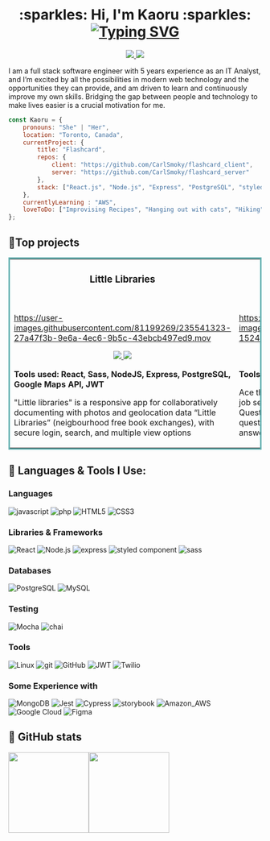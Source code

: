 

<h1 align="center"> :sparkles: Hi, I'm Kaoru :sparkles:
    <br>
    <a href="https://git.io/typing-svg"><img src="https://readme-typing-svg.demolab.com?font=Fira+Code&weight=600&size=24&pause=1000&color=DB7092&center=true&vCenter=true&multiline=true&repeat=false&width=500&height=45&lines=Full+Stack+Software+Engineer!+" alt="Typing SVG" /></a>
</h1>

<div align="center">
    <a target="_blank" href="https://www.linkedin.com/in/kaorutsumita/" target="_blank">
        <img src="https://img.shields.io/badge/linkedin-%230077B5.svg?style=for-the-badge&logo=linkedin&logoColor=white"/>
    </a>
    <a target="_blank" href="https://kaoru-portfolio.netlify.app/">
        <img src="https://img.shields.io/badge/portfolio-purple.svg?style=for-the-badge&logo=react&logoColor=white"/>
    </a>
    </a>
    <!--
    <a target="_blank" href="">
        <img src="https://img.shields.io/badge/resume-243964?style=for-the-badge&logo=latex&logoColor=white">
    </a>
    -->
</div>
<p>
    I am a full stack software engineer with 5 years experience as an IT Analyst, and I’m excited by all the possibilities in modern web technology and the opportunities they can provide, and am driven to learn and continuously improve my own skills. Bridging the gap between people and technology to make lives easier is a crucial motivation for me.
</p>


```javascript
const Kaoru = {
    pronouns: "She" | "Her",
    location: "Toronto, Canada",
    currentProject: {
        title: "Flashcard",
        repos: {
            client: "https://github.com/CarlSmoky/flashcard_client",
            server: "https://github.com/CarlSmoky/flashcard_server"
        },
        stack: ["React.js", "Node.js", "Express", "PostgreSQL", "styled-components"]
    },
    currentlyLearning : "AWS",
    loveToDo: ["Improvising Recipes", "Hanging out with cats", "Hiking", "Swimming", "Cycling", "Traveling"]
};
```


<h2 align="left"> 👑Top projects </h2>
<table bordercolor="#66b2b2">
  <tr>
    <td width="50%" valign="top">
      <h3 align="center">Little Libraries</h3>
        <br>




https://user-images.githubusercontent.com/81199269/235541323-27a47f3b-9e6a-4ec6-9b5c-43ebcb497ed9.mov




  <p align="center">
  <a href="https://github.com/CarlSmoky/little_libraries_client" target="_blank">
    <img src="https://img.shields.io/badge/Code-black?style=for-the-badge&logo=github">
  </a>
  <a target="_blank" href="https://littlelibraries.netlify.app/">
    <img src="https://img.shields.io/badge/Website-243964?style=for-the-badge&logo=react&logoColor=white">
  </a>
  </p>
  <p><strong>Tools used: React, Sass, NodeJS, Express, PostgreSQL, Google Maps API, JWT</strong></p>
  <p>"Little libraries" is a responsive app for collaboratively documenting with photos and geolocation data “Little Libraries” (neigbourhood free book exchanges), with secure login, search, and multiple view options
</p>
    </td>
<td width="50%" valign="top">
      <h3 align="center">Ace The Interview!</h3>
        <br>


https://user-images.githubusercontent.com/81199269/235541278-15246f3e-beca-4bbb-972e-34a8a4b2e022.mov





  <p align="center">
  <a href="https://github.com/CarlSmoky/interview_client" target="_blank">
    <img src="https://img.shields.io/badge/Code-black?style=for-the-badge&logo=github">
  </a>
  <a target="_blank" href="https://acetheinterview.netlify.app/">
    <img src="https://img.shields.io/badge/Website-243964?style=for-the-badge&logo=react&logoColor=white">
  </a>
  </p>
 <p><strong>Tools used: React.js, NodeJS, Express, MongoDB</strong></p>
 <p>Ace the Interview! is a single-page application (SPA) for job seekers who want to practice their interview skills. Questions are randomly chosen from a pool of over 200 questions and there are optional timers for preparing and answering questions.</p>
    </td>
  </tr>
  
  
</table>

<h2 align="left">🚀 Languages & Tools I Use: </h2>
<h3>Languages</h3>
<p>
    <img src="https://img.shields.io/badge/JavaScript-323330?style=for-the-badge&logo=javascript&logoColor=F7DF1E" alt="javascript">
    <img src="https://img.shields.io/badge/php-%23777BB4.svg?style=for-the-badge&logo=php&logoColor=white" alt="php">
    <img src="https://img.shields.io/badge/HTML5-E34F26?style=for-the-badge&logo=html5&logoColor=white" alt="HTML5">
    <img src="https://img.shields.io/badge/CSS3-1572B6?style=for-the-badge&logo=css3&logoColor=white" alt="CSS3">
</p>
<h3>Libraries & Frameworks</h3>
<p>
    <img src="https://img.shields.io/badge/React-20232A?style=for-the-badge&logo=react&logoColor=61DAFB" alt="React">
    <img src="https://img.shields.io/badge/Node.js-339933?style=for-the-badge&logo=nodedotjs&logoColor=white" alt="Node.js">
    <img src="https://img.shields.io/badge/express.js-%23404d59.svg?style=for-the-badge&logo=express&logoColor=%2361DAFB" alt="express">
    <img src="https://img.shields.io/badge/styled--components-DB7093?style=for-the-badge&logo=styled-components&logoColor=white" alt="styled component">
    <img src="https://img.shields.io/badge/Sass-CC6699?style=for-the-badge&logo=sass&logoColor=white" alt="sass">
</p>
<h3>Databases</h3>
<p>
    <img src="https://img.shields.io/badge/PostgreSQL-316192?style=for-the-badge&logo=postgresql&logoColor=white" alt="PostgreSQL">
    <img src="https://img.shields.io/badge/MySQL-005C84?style=for-the-badge&logo=mysql&logoColor=white" alt="MySQL">
</p>
<h3>Testing</h3>
<p>
    <img src="https://img.shields.io/badge/Mocha-8D6748?style=for-the-badge&logo=Mocha&logoColor=white" alt="Mocha">
    <img src="https://img.shields.io/badge/chai-A30701?style=for-the-badge&logo=chai&logoColor=white" alt="chai">
</p>
<h3>Tools</h3>
<p>
    <img src="https://img.shields.io/badge/Linux-FCC624?style=for-the-badge&logo=linux&logoColor=black" alt="Linux">
    <img src="https://img.shields.io/badge/GIT-E44C30?style=for-the-badge&logo=git&logoColor=white" alt="git">
    <img src="https://img.shields.io/badge/GitHub-100000?style=for-the-badge&logo=github&logoColor=white" alt="GitHub">
    <img src="https://img.shields.io/badge/JWT-000000?style=for-the-badge&logo=JSON%20web%20tokens&logoColor=white" alt="JWT">
    <img src="https://img.shields.io/badge/Twilio-F22F46?style=for-the-badge&logo=Twilio&logoColor=white" alt="Twilio">
</p>
<h3>Some Experience with</h3>
    <div>
        <img src="https://img.shields.io/badge/MongoDB-4EA94B?style=for-the-badge&logo=mongodb&logoColor=white" alt="MongoDB">
        <img src="https://img.shields.io/badge/Jest-C21325?style=for-the-badge&logo=jest&logoColor=white" alt="Jest">
        <img src="https://img.shields.io/badge/Cypress-17202C?style=for-the-badge&logo=cypress&logoColor=white" alt="Cypress">
        <img src="https://img.shields.io/badge/storybook-FF4785?style=for-the-badge&logo=storybook&logoColor=white" alt="storybook">
        <img src="https://img.shields.io/badge/Amazon_AWS-FF9900?style=for-the-badge&logo=amazonaws&logoColor=white" alt="Amazon_AWS">
        <img src="https://img.shields.io/badge/Google_Cloud-4285F4?style=for-the-badge&logo=google-cloud&logoColor=white" alt="Google Cloud">
        <img src="https://img.shields.io/badge/Figma-F24E1E?style=for-the-badge&logo=figma&logoColor=white" alt="Figma">
    </div>
    
<!--
    <img src="https://img.shields.io/badge/TypeScript-007ACC?style=for-the-badge&logo=typescript&logoColor=white" alt="TypeScript">
    <img src="https://img.shields.io/badge/Redux-593D88?style=for-the-badge&logo=redux&logoColor=white" alt="Redux">
-->

<h2 align="left"> 🤖 GitHub stats </h2>
<div style="display: flex; flex-direction: row;">
  <a href="https://github.com/CarlSmoky/">
    <img align="center" style="height: 160px;" src="https://github-readme-stats-pc.vercel.app/api?username=CarlSmoky&theme=dracula" />
  </a>
  <a href="https://github.com/CarlSmoky/">
    <img align="center" style="height: 160px;" src="https://github-readme-stats-pc.vercel.app/api/top-langs/?username=CarlSmoky&layout=compact&theme=dracula" />
  </a>
</div>

